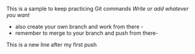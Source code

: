 This is a sample to keep practicing Git commands
_Write or add whatever you want_

- also create your own branch and work from there -
- remember to merge to your branch and push from there-

This is a new line after my first push

